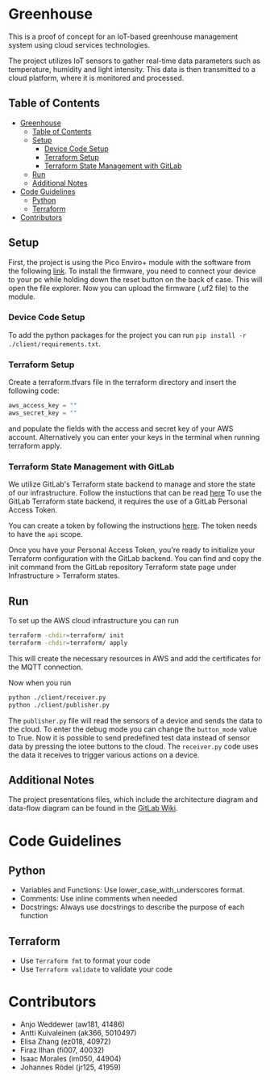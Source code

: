 # Greenhouse

This is a proof of concept for an IoT-based greenhouse management system using cloud services technologies.

The project utilizes IoT sensors to gather real-time data parameters such as temperature, humidity and light intensity. This data is then transmitted to a cloud platform, where it is monitored and processed.

## Table of Contents
- [Greenhouse](#greenhouse)
  - [Table of Contents](#table-of-contents)
  - [Setup](#setup)
    - [Device Code Setup](#device-code-setup)
    - [Terraform Setup](#terraform-setup)
    - [Terraform State Management with GitLab](#terraform-state-management-with-gitlab)
  - [Run](#run)
  - [Additional Notes](#additional-notes)
- [Code Guidelines](#code-guidelines)
  - [Python](#python)
  - [Terraform](#terraform)
- [Contributors](#contributors)

## Setup
First, the project is using the Pico Enviro+ module with the software from the following [link](https://gitlab.mi.hdm-stuttgart.de/iotee/firmware/-/packages).
To install the firmware, you need to connect your device to your pc while holding down the reset button on the back of case. This will open the file explorer. Now you can upload the firmware (.uf2 file) to the module.

### Device Code Setup
To add the python packages for the project you can run `pip install -r ./client/requirements.txt`.

### Terraform Setup
Create a terraform.tfvars file in the terraform directory and insert the following code:
```terraform    
aws_access_key = ""
aws_secret_key = ""
```
and populate the fields with the access and secret key of your AWS account.
Alternatively you can enter your keys in the terminal when running terraform apply.

### Terraform State Management with GitLab
We utilize GitLab's Terraform state backend to manage and store the state of our infrastructure. Follow the instuctions that can be read [here](https://docs.gitlab.com/ee/user/infrastructure/iac/terraform_state.html) To use the GitLab Terraform state backend, it requires the use of a GitLab Personal Access Token. 

You can create a token by following the instructions [here](https://docs.gitlab.com/ee/user/profile/personal_access_tokens.html#creating-a-personal-access-token). The token needs to have the `api` scope.

Once you have your Personal Access Token, you're ready to initialize your Terraform configuration with the GitLab backend. You can find and copy the init command from the GitLab repository Terraform state page under Infrastructure > Terraform states.

## Run
To set up the AWS cloud infrastructure you can run 
```bash
terraform -chdir=terraform/ init
terraform -chdir=terraform/ apply
```
This will create the necessary resources in AWS and add the certificates for the MQTT connection.

Now when you run 
```bash
python ./client/receiver.py
python ./client/publisher.py
```

The `publisher.py` file will read the sensors of a device and sends the data to the cloud. To enter the debug mode you can change the `button_mode` value to True. Now it is possible to send predefined test data instead of sensor data by pressing the iotee buttons to the cloud.
The `receiver.py` code uses the data it receives to trigger various actions on a device.

## Additional Notes
The project presentations files, which include the architecture diagram and data-flow diagram can be found in the [GitLab Wiki](https://gitlab.mi.hdm-stuttgart.de/csiot/ss23/greenhouse/-/wikis/home).

# Code Guidelines

## Python	
- Variables and Functions: Use lower_case_with_underscores format.
- Comments: Use inline comments when needed
- Docstrings: Always use docstrings to describe the purpose of each function

## Terraform
- Use `Terraform fmt` to format your code
- Use `Terraform validate` to validate your code

# Contributors
- Anjo Weddewer (aw181, 41486)
- Antti Kuivaleinen (ak366, 5010497)
- Elisa Zhang (ez018, 40972)
- Firaz Ilhan (fi007, 40032)
- Isaac Morales (im050, 44904)
- Johannes Rödel (jr125, 41959)